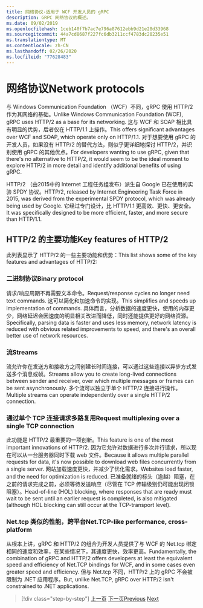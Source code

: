 ```yaml
---
title: 网络协议-适用于 WCF 开发人员的 gRPC
description: GRPC 网络协议的概述。
ms.date: 09/02/2019
ms.openlocfilehash: 1ceb140f7b7ac7e796a87612ebb9d21e28d33968
ms.sourcegitcommit: 44a7cd8687f227fc6db3211ccf4783dc20235e51
ms.translationtype: MT
ms.contentlocale: zh-CN
ms.lasthandoff: 02/26/2020
ms.locfileid: "77628483"
---
```

# <a name="network-protocols"></a><span data-ttu-id="7c1ed-103">网络协议</span><span class="sxs-lookup"><span data-stu-id="7c1ed-103">Network protocols</span></span>

<span data-ttu-id="7c1ed-104">与 Windows Communication Foundation （WCF）不同，gRPC 使用 HTTP/2 作为其网络的基础。</span><span class="sxs-lookup"><span data-stu-id="7c1ed-104">Unlike Windows Communication Foundation (WCF), gRPC uses HTTP/2 as a base for its networking.</span></span> <span data-ttu-id="7c1ed-105">这与 WCF 和 SOAP 相比具有明显的优势，后者仅在 HTTP/1.1 上操作。</span><span class="sxs-lookup"><span data-stu-id="7c1ed-105">This offers significant advantages over WCF and SOAP, which operate only on HTTP/1.1.</span></span> <span data-ttu-id="7c1ed-106">对于想要使用 gRPC 的开发人员，如果没有 HTTP/2 的替代方法，则似乎更详细地探讨 HTTP/2，并识别使用 gRPC 的其他优点。</span><span class="sxs-lookup"><span data-stu-id="7c1ed-106">For developers wanting to use gRPC, given that there's no alternative to HTTP/2, it would seem to be the ideal moment to explore HTTP/2 in more detail and identify additional benefits of using gRPC.</span></span>

<span data-ttu-id="7c1ed-107">HTTP/2 （由2015中的 Internet 工程任务组发布）派生自 Google 已在使用的实验 SPDY 协议。</span><span class="sxs-lookup"><span data-stu-id="7c1ed-107">HTTP/2, released by Internet Engineering Task Force in 2015, was derived from the experimental SPDY protocol, which was already being used by Google.</span></span> <span data-ttu-id="7c1ed-108">它经过专门设计，比 HTTP/1.1 更高效、更快、更安全。</span><span class="sxs-lookup"><span data-stu-id="7c1ed-108">It was specifically designed to be more efficient, faster, and more secure than HTTP/1.1.</span></span>

## <a name="key-features-of-http2"></a><span data-ttu-id="7c1ed-109">HTTP/2 的主要功能</span><span class="sxs-lookup"><span data-stu-id="7c1ed-109">Key features of HTTP/2</span></span>

<span data-ttu-id="7c1ed-110">此列表显示了 HTTP/2 的一些主要功能和优势：</span><span class="sxs-lookup"><span data-stu-id="7c1ed-110">This list shows some of the key features and advantages of HTTP/2:</span></span>

### <a name="binary-protocol"></a><span data-ttu-id="7c1ed-111">二进制协议</span><span class="sxs-lookup"><span data-stu-id="7c1ed-111">Binary protocol</span></span>

<span data-ttu-id="7c1ed-112">请求/响应周期不再需要文本命令。</span><span class="sxs-lookup"><span data-stu-id="7c1ed-112">Request/response cycles no longer need text commands.</span></span> <span data-ttu-id="7c1ed-113">这可以简化和加速命令的实现。</span><span class="sxs-lookup"><span data-stu-id="7c1ed-113">This simplifies and speeds up implementation of commands.</span></span> <span data-ttu-id="7c1ed-114">具体而言，分析数据的速度更快，使用的内存更少，网络延迟会因速度的明显相关改进而降低，同时还能提供更好的网络资源。</span><span class="sxs-lookup"><span data-stu-id="7c1ed-114">Specifically, parsing data is faster and uses less memory, network latency is reduced with obvious related improvements to speed, and there's an overall better use of network resources.</span></span>

### <a name="streams"></a><span data-ttu-id="7c1ed-115">流</span><span class="sxs-lookup"><span data-stu-id="7c1ed-115">Streams</span></span>

<span data-ttu-id="7c1ed-116">流允许你在发送方和接收方之间创建长时间连接，可以通过这些连接以异步方式发送多个消息或帧。</span><span class="sxs-lookup"><span data-stu-id="7c1ed-116">Streams allow you to create long-lived connections between sender and receiver, over which multiple messages or frames can be sent asynchronously.</span></span> <span data-ttu-id="7c1ed-117">多个流可以独立于单个 HTTP/2 连接进行操作。</span><span class="sxs-lookup"><span data-stu-id="7c1ed-117">Multiple streams can operate independently over a single HTTP/2 connection.</span></span>

### <a name="request-multiplexing-over-a-single-tcp-connection"></a><span data-ttu-id="7c1ed-118">通过单个 TCP 连接请求多路复用</span><span class="sxs-lookup"><span data-stu-id="7c1ed-118">Request multiplexing over a single TCP connection</span></span>

<span data-ttu-id="7c1ed-119">此功能是 HTTP/2 最重要的一项创新。</span><span class="sxs-lookup"><span data-stu-id="7c1ed-119">This feature is one of the most important innovations of HTTP/2.</span></span> <span data-ttu-id="7c1ed-120">因为它允许对数据进行多次并行请求，所以现在可以从一台服务器同时下载 web 文件。</span><span class="sxs-lookup"><span data-stu-id="7c1ed-120">Because it allows multiple parallel requests for data, it's now possible to download web files concurrently from a single server.</span></span> <span data-ttu-id="7c1ed-121">网站加载速度更快，并减少了优化需求。</span><span class="sxs-lookup"><span data-stu-id="7c1ed-121">Websites load faster, and the need for optimization is reduced.</span></span> <span data-ttu-id="7c1ed-122">已准备就绪的标头（逾越）阻塞，在之前的请求完成之前，必须等待发送响应（尽管在 TCP 传输级别仍可能出现闭锁阻塞）。</span><span class="sxs-lookup"><span data-stu-id="7c1ed-122">Head-of-line (HOL) blocking, where responses that are ready must wait to be sent until an earlier request is completed, is also mitigated (although HOL blocking can still occur at the TCP-transport level).</span></span>

### <a name="nettcp-like-performance-cross-platform"></a><span data-ttu-id="7c1ed-123">Net.tcp 类似的性能，跨平台</span><span class="sxs-lookup"><span data-stu-id="7c1ed-123">Net.TCP-like performance, cross-platform</span></span>

<span data-ttu-id="7c1ed-124">从根本上讲，gRPC 和 HTTP/2 的组合为开发人员提供了与 WCF 的 Net.tcp 绑定相同的速度和效率，在某些情况下，其速度更快，效率更高。</span><span class="sxs-lookup"><span data-stu-id="7c1ed-124">Fundamentally, the combination of gRPC and HTTP/2 offers developers at least the equivalent speed and efficiency of Net.TCP bindings for WCF, and in some cases even greater speed and efficiency.</span></span> <span data-ttu-id="7c1ed-125">但与 Net.tcp 不同，HTTP/2 上的 gRPC 不会被限制为 .NET 应用程序。</span><span class="sxs-lookup"><span data-stu-id="7c1ed-125">But, unlike Net.TCP, gRPC over HTTP/2 isn't constrained to .NET applications.</span></span>

>[!div class="step-by-step"]
><span data-ttu-id="7c1ed-126">[上一页](interface-definition-language.md)
>[下一页](why-grpc.md)</span><span class="sxs-lookup"><span data-stu-id="7c1ed-126">[Previous](interface-definition-language.md)
[Next](why-grpc.md)</span></span>
